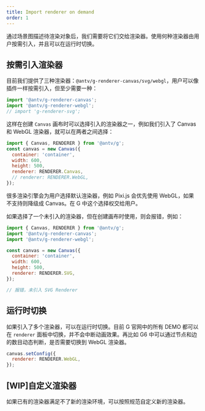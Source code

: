```yaml
---
title: Import renderer on demand
order: 1
---
```


通过场景图描述待渲染对象后，我们需要将它们交给渲染器。使用何种渲染器由用户按需引入，并且可以在运行时切换。

## 按需引入渲染器

目前我们提供了三种渲染器：`@antv/g-renderer-canvas/svg/webgl`，用户可以像插件一样按需引入，但至少需要一种：

```js
import '@antv/g-renderer-canvas';
import '@antv/g-renderer-webgl';
// import 'g-renderer-svg';
```

这样在创建 `Canvas` 画布时可以选择引入的渲染器之一，例如我们引入了 Canvas 和 WebGL 渲染器，就可以在两者之间选择：

```js
import { Canvas, RENDERER } from '@antv/g';
const canvas = new Canvas({
  container: 'container',
  width: 600,
  height: 500,
  renderer: RENDERER.Canvas,
  // renderer: RENDERER.WebGL,
});
```

很多渲染引擎会为用户选择默认渲染器，例如 Pixi.js 会优先使用 WebGL，如果不支持则降级成 Canvas。在 G 中这个选择权交给用户。

如果选择了一个未引入的渲染器，但在创建画布时使用，则会报错，例如：

```js
import { Canvas, RENDERER } from '@antv/g';
import '@antv/g-renderer-canvas';
import '@antv/g-renderer-webgl';

const canvas = new Canvas({
  container: 'container',
  width: 600,
  height: 500,
  renderer: RENDERER.SVG,
});

// 报错，未引入 SVG Renderer
```

## 运行时切换

如果引入了多个渲染器，可以在运行时切换。目前 G 官网中的所有 DEMO 都可以在 `renderer` 面板中切换，并不会中断动画效果。再比如 G6 中可以通过节点和边的数目动态判断，是否需要切换到 WebGL 渲染器。

```js
canvas.setConfig({
  renderer: RENDERER.WebGL,
});
```

## [WIP]自定义渲染器

如果已有的渲染器满足不了新的渲染环境，可以按照规范自定义新的渲染器。
